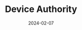 ---  
layout: startup_page  
title: "Device Authority"  
id: "deviceauthority.com"  
permalink: "/deviceauthoritydeviceauthority.com02072024/"  
website: "https://www.deviceauthority.com"  
funding_round: "Series A"  
funding_amount: "$7M"  
investors: "Ten Eleven Ventures"  
about: "Device Authority provides automated device identity security throughout the entire lifecycle for Enterprise IoT ecosystems. Their KeyScaler-as-a-Service (KSaaS) platform uses patented Dynamic Device Key Generation (DDKG) technology to mitigate security risks and ensure data trust, addressing the growing complexity and security challenges of the IoT environment."  
markets: "Cybersecurity, IoT, Identity and Access Management (IAM), Computer and Network Security, Information Services, Information Technology, Internet of Things, Network Security, Security, Software"  
hq: "Reading, Berkshire, United Kingdom"  
founded_year: "2014"  
linkedin: "https://www.linkedin.com/company/deviceauthority"  
twitter: "https://twitter.com/DeviceAuthority"  
instagram: ""  
facebook: "https://www.facebook.com/DeviceAuthority,+Inc./384700261567"  
crunchbase: "https://www.crunchbase.com/organization/cryptosoft-ltd"  
pitchbook: "https://pitchbook.com/profiles/company/97449-04"  

date_display: "07-Feb-2024"  
date: "2024-02-07"

# SEO Optimization  
meta_title: "Device Authority - Series A Funding ($7M)"  
meta_description: "Device Authority, Device Authority provides automated device identity security throughout the entire lifecycle for Enterprise IoT ecosystems. Their KeyScaler-as-a-Servi..."  
meta_keywords: "Device Authority, Cybersecurity, IoT, Identity and Access Management (IAM), Computer and Network Security, Information Services, Information Technology, Internet of Things, Network Security, Security, Software, Series A funding"  
canonical_url: "https://startup.projectstartups.com/deviceauthoritydeviceauthority.com02072024/"  
---